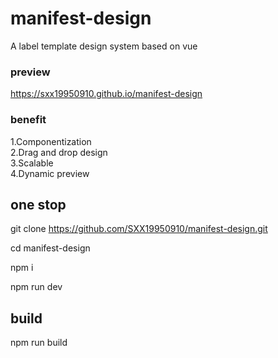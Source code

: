 # manifest-design
A label template design system based on vue

### preview
https://sxx19950910.github.io/manifest-design

### benefit
1.Componentization<br/>
2.Drag and drop design<br/>
3.Scalable<br/>
4.Dynamic preview<br/>
## one stop
git clone https://github.com/SXX19950910/manifest-design.git <br/>

cd manifest-design<br/>

npm i<br/>

npm run dev

## build
npm run build
